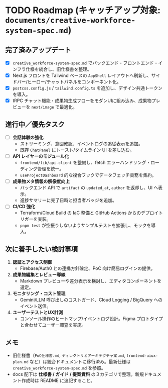 # TODO Roadmap (キャッチアップ対象: `documents/creative-workforce-system-spec.md`)

## 完了済みアップデート
- [x] `creative_workforce-system-spec.md` でバックエンド・フロントエンド・インフラ仕様を統合し、旧仕様書を整理。
- [x] Next.js フロントを Tailwind ベースの `AppShell` レイアウトへ刷新し、サイドバー/ヒーロー/チャットパネルをコンポーネント化。
- [x] `postcss.config.js` / `tailwind.config.ts` を追加し、デザイン共通トークンを導入。
- [x] tRPC チャット機能・成果物生成フローをモダンUIに組み込み、成果物プレビューを `next/image` で最適化。

## 進行中／優先タスク
- [ ] **会話体験の強化**  
  - ストリーミング、意図確認、イベントログの追従表示を追加。  
  - 既存 `ChatPanel` にトースト/タイムライン UI を差し込む。
- [ ] **API レイヤーのモジュール化**  
  - `frontend/lib/api-client` を整備し、fetch エラーハンドリング・ローディング管理を統一。  
  - `useProjectDashboard` 的な複合フックでデータフェッチ責務を集約。
- [ ] **成果物メタ情報の解像度向上**  
  - バックエンド API で `artifact` の `updated_at`, `author` を返却し、UI へ表示。  
  - 進捗サマリーに完了日時と担当者バッジを追加。
- [ ] **CI/CD 強化**  
  - Terraform/Cloud Build の IaC 整備と GitHub Actions からのデプロイトリガーを実装。  
  - `pnpm test` が空振りしないようサンプルテストを拡張し、モックを導入。

## 次に着手したい検討事項
1. **認証とアクセス制御**  
   - Firebase/Auth0 との連携方針確定、PoC 向け簡易ログインの提供。
2. **成果物編集とレビュー導線**  
   - Markdown プレビューや差分表示を検討し、エディタコンポーネントを選定。
3. **モニタリング・コスト管理**  
   - Gemini/LLM 呼び出しのコストガード、Cloud Logging / BigQuery へのイベント送信。
4. **ユーザーテストとUX計測**  
   - コンソール操作のヒートマップ/イベントログ設計。Figma プロトタイプと合わせてユーザー調査を実施。

## メモ
- 旧仕様書（`PoC仕様書.md`, `ディレクトリとアーキテクチャ案.md`, `frontend-uiux-plan.md` など）は統合ドキュメントに移行済み。最新仕様は `creative_workforce-system-spec.md` を参照。
- docs 配下は **仕様書 / ガイド / 提案資料** の３カテゴリで整理。新規ドキュメント作成時は README に追記すること。
